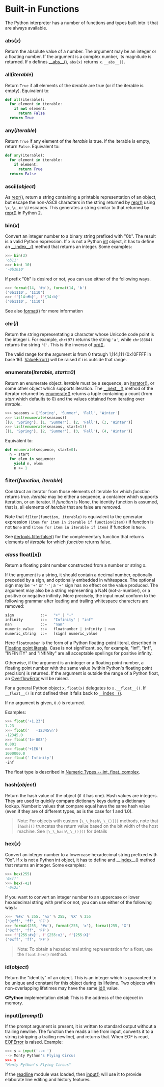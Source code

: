 # Built-in Functions

The Python interpreter has a number of functions and types built into it that are always available.

### abs(_x_)
Return the absolute value of a number. The argument may be an integer or a floating number. If the argument is a complex number, its magnitude is returned. If x defines [\_\_abs\_\_()](), `abs(x)` returns `x.__abs__()`.

### all(_iterable_)
Return `True` if all elements of the _iterable_ are true (or if the iterable is empty). Equivalent to:
```python
def all(iterable):
  for element in iterable:
    if not element:
      return False
  return True
```

### any(_iterable_)
Return `True` if any element of the _iterable_ is true. If the iterable is empty, return `False`. Equivalent to:
```python
def any(iterable):
  for element in iterable:
    if element:
      return True
  return False
```

### ascii(_object_)
As [repr()](), return a string containing a printable representation of an object, but escape the non-ASCII characters in the string returned by [repr()]() using `\x`, `\u`, or `\U` escapes. This generates a string similar to that returned by [repr()]() in Python 2.

### bin(_x_)
Convert an integer number to a binary string prefixed with "0b". The result is a valid Python expression. If x is not a Python [int]() object, it has to define an [\_\_index\_\_()]() method that returns an integer. Some examples:
```python
>>> bin(3)
'ob11'
>>> bin(-10)
'-0b1010'
```
If prefix "0b" is desired or not, you can use either of the following ways.
```python
>>> format(14, '#b'), format(14, 'b')
('0b1110', '1110')
>>> f'{14:#b}', f'{14:b}'
('0b1110', '1110')
```
See also [format()]() for more information

### chr(_i_)
Return the string representating a character whose Unicode code point is the integer i. For example, `chr(97)` returns the string `'a'`, while `chr(8364)` returns the string `'€'`. This is the inverse of [ord()]().

The valid range for the argument is from 0 through 1,114,111 (0x10FFFF in base 16). [ValueError()]() will be raised if _i_ is outside that range.

### enumerate(_iterable, start=0_)
Return an enumerate object. _iterable_ must be a sequence, an [iterator()](), or some other object which supports iteration. The [\_\_next\_\_()]() method of the iterator returned by [enumerate()]() returns a tuple containing a count (from _start_ which defaults to 0) and the values obtained from iterating over _iterable_.
```python
>>> seasons = ['Spring', 'Summer', 'Fall', 'Winter']
>>> list(enumerate(seasons))
[(0, 'Spring'), (1, 'Summer'), (2, 'Fall'), (3, 'Winter')]
>>> list(enumerate(seasons, start=1))
[(1, 'Spring'), (2, 'Summer'), (3, 'Fall'), (4, 'Winter')]
```
Equivalent to:
```python
def enumerate(sequence, start=0):
  n = start
  for elem in sequence:
    yield n, elem
    n += 1
```

### filter(_function, iterable_)
Construct an iterator from those elements of iterable for which _function_ returns true. _iterable_ may be either a sequence, a container which supports iteration, or an iterator. If _function_ is None, the identity function is assumed, that is, all elements of _iterable_ that are false are removed.

Note that `filter(function, iterable)` is equivalent to the generator expression `(item for item in iterable if function(item))` if function is not `None` and `(item for item in iterable if item)` if function is `None`.

See [itertools.filterfalse()]() for the complementary function that returns elements of _iterable_ for which _function_ returns false.

### _class_ float([_x_])
Return a floating point number constructed from a number or string x.

If the argument is a string, it should contain a decimal number, optionally preceded by a sign, and optionally embedded in whitespace. The optional sign may be `'+'` or `'-'`; a `'+'` sign has no effect on the value produced. The argument may also be a string representing a NaN (not-a-number), or a positive or negative inifinity. More precisely, the input must conform to the following grammar after leading and trailing whitespace characters are removed:
```python
sign            ::=   "+" | "-"
infinity        ::=   "Infinity" | "inf"
nan             ::=   "nan"
numeric_value   ::=   floatnumber | infinity | nan
numeric_string  ::=   [sign] numeric_value
```
Here `floatnumber` is the form of a Python floating-point literal, described in [Floating point literals](). Case is not significant, so, for example, "inf", "Inf", "INFINITY" and "iNfINity" are all acceptable spellings for positive infinity.

Otherwise, if the argument is an integer or a floating point number, a floating point number with the same value (within Python's floating point precision) is returned. If the argument is outside the range of a Python float, an [OverflowError]() will be raised.

For a general Python object `x`, `float(x)` delegates to `x.__float__()`. If `__float__()` is not defined then it falls back to [\_\_index\_\_()]().

If no argument is given, `0.0` is returned.

Examples:
```python
>>> float('+1.23')
1.23
>>> float('   -12345\n')
-12345.0
>>> float('1e-003')
0.001
>>> float('+1E6')
1000000.0
>>> float('-Infinity')
-inf
```

The float type is described in [Numeric Types -- int, float, complex]().

### hash(_object_)
Return the hash value of the object (if it has one). Hash values are integers. They are used to quickly compare dictionary keys during a dictionary lookup. Numberic values that compare equal have the same hash value (even if they are of different types, as is the case for 1 and 1.0).
> Note: For objects with custom `[\_\_hash\_\_()]()` methods, note that `[hash]()` truncates the return value based on the bit width of the host machine. See `[\_\_hash\_\_()]()` for details

### hex(_x_)
Convert an integer number to a lowercase hexadecimal string prefixed with "0x". If x is not a Python int object, it has to define and [\_\_index\_\_()]() method that returns an integer. Some examples:
```python
>>> hex(255)
'0xff'
>>> hex(-42)
'-0x2a'
```
If you want to convert an integer number to an uppercase or lower hexadecimal string with prefix or not, you can use either of the following ways:
```python
>>> '%#x' % 255, '%x' % 255, '%X' % 255
('0xff', 'ff', 'FF')
>>> format(255, '#x'), format(255, 'x'), format(255, 'X')
('0xff', 'ff', 'FF')
>>> f'{255:#x}', f'{255:x}', f'{255:X}'
('0xff', 'ff', 'FF')
```
> Note: To obtain a hexadecimal string representation for a float, use the `float.hex()` method.

### id(_object_)
Return the "identity" of an object. This is an integer which is guaranteed to be unique and constant for this object during its lifetime. Two objects with non-overlapping lifetimes may have the same [id()]() value.

__CPython__ implementation detail: This is the address of the objecet in memory.

### input([_prompt_])
If the prompt argument is present, it is written to standard output without a trailing newline. The function then reads a line from input, converts it to a string (stripping a trailing newline), and returns that. When EOF is read, [EOFError]() is raised. Example:
```python
>>> s = input('--> ')
--> Monty Python's Flying Circus
>>> s
"Monty Python's Flying Circus"
```
If the [readline]() module was loaded, then [input()]() will use it to provide elaborate line editing and history features.
